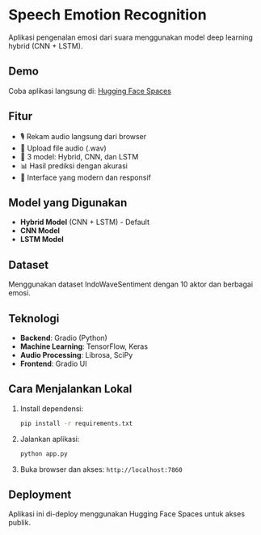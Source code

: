 # Speech Emotion Recognition

Aplikasi pengenalan emosi dari suara menggunakan model deep learning hybrid (CNN + LSTM).

## Demo
Coba aplikasi langsung di: [Hugging Face Spaces](https://huggingface.co/spaces)

## Fitur
- 🎙️ Rekam audio langsung dari browser
- 📁 Upload file audio (.wav)
- 🤖 3 model: Hybrid, CNN, dan LSTM
- 📊 Hasil prediksi dengan akurasi
- 🎨 Interface yang modern dan responsif

## Model yang Digunakan
- **Hybrid Model** (CNN + LSTM) - Default
- **CNN Model** 
- **LSTM Model**

## Dataset
Menggunakan dataset IndoWaveSentiment dengan 10 aktor dan berbagai emosi.

## Teknologi
- **Backend**: Gradio (Python)
- **Machine Learning**: TensorFlow, Keras
- **Audio Processing**: Librosa, SciPy
- **Frontend**: Gradio UI

## Cara Menjalankan Lokal
1. Install dependensi:
   ```bash
   pip install -r requirements.txt
   ```

2. Jalankan aplikasi:
   ```bash
   python app.py
   ```

3. Buka browser dan akses: `http://localhost:7860`

## Deployment
Aplikasi ini di-deploy menggunakan Hugging Face Spaces untuk akses publik. 